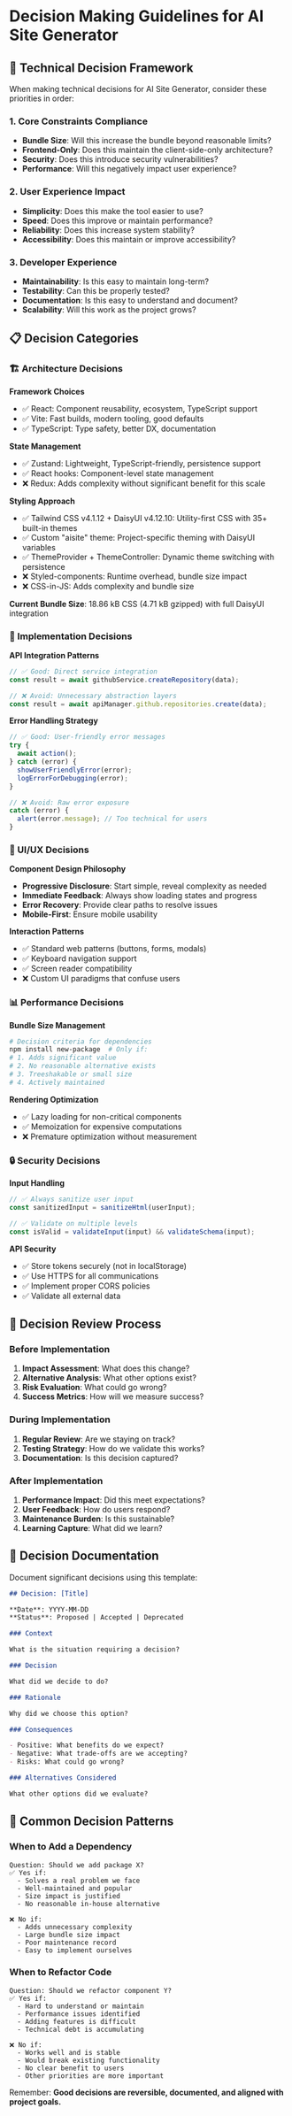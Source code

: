 # Decision Making Guidelines for AI Site Generator

## 🎯 **Technical Decision Framework**

When making technical decisions for AI Site Generator, consider these priorities in order:

### **1. Core Constraints Compliance**

- **Bundle Size**: Will this increase the bundle beyond reasonable limits?
- **Frontend-Only**: Does this maintain the client-side-only architecture?
- **Security**: Does this introduce security vulnerabilities?
- **Performance**: Will this negatively impact user experience?

### **2. User Experience Impact**

- **Simplicity**: Does this make the tool easier to use?
- **Speed**: Does this improve or maintain performance?
- **Reliability**: Does this increase system stability?
- **Accessibility**: Does this maintain or improve accessibility?

### **3. Developer Experience**

- **Maintainability**: Is this easy to maintain long-term?
- **Testability**: Can this be properly tested?
- **Documentation**: Is this easy to understand and document?
- **Scalability**: Will this work as the project grows?

## 📋 **Decision Categories**

### **🏗️ Architecture Decisions**

**Framework Choices**

- ✅ React: Component reusability, ecosystem, TypeScript support
- ✅ Vite: Fast builds, modern tooling, good defaults
- ✅ TypeScript: Type safety, better DX, documentation

**State Management**

- ✅ Zustand: Lightweight, TypeScript-friendly, persistence support
- ✅ React hooks: Component-level state management
- ❌ Redux: Adds complexity without significant benefit for this scale

**Styling Approach**

- ✅ Tailwind CSS v4.1.12 + DaisyUI v4.12.10: Utility-first CSS with 35+ built-in themes
- ✅ Custom "aisite" theme: Project-specific theming with DaisyUI variables
- ✅ ThemeProvider + ThemeController: Dynamic theme switching with persistence
- ❌ Styled-components: Runtime overhead, bundle size impact
- ❌ CSS-in-JS: Adds complexity and bundle size

**Current Bundle Size**: 18.86 kB CSS (4.71 kB gzipped) with full DaisyUI integration

### **🔧 Implementation Decisions**

**API Integration Patterns**

```typescript
// ✅ Good: Direct service integration
const result = await githubService.createRepository(data);

// ❌ Avoid: Unnecessary abstraction layers
const result = await apiManager.github.repositories.create(data);
```

**Error Handling Strategy**

```typescript
// ✅ Good: User-friendly error messages
try {
  await action();
} catch (error) {
  showUserFriendlyError(error);
  logErrorForDebugging(error);
}

// ❌ Avoid: Raw error exposure
catch (error) {
  alert(error.message); // Too technical for users
}
```

### **🎨 UI/UX Decisions**

**Component Design Philosophy**

- **Progressive Disclosure**: Start simple, reveal complexity as needed
- **Immediate Feedback**: Always show loading states and progress
- **Error Recovery**: Provide clear paths to resolve issues
- **Mobile-First**: Ensure mobile usability

**Interaction Patterns**

- ✅ Standard web patterns (buttons, forms, modals)
- ✅ Keyboard navigation support
- ✅ Screen reader compatibility
- ❌ Custom UI paradigms that confuse users

### **📊 Performance Decisions**

**Bundle Size Management**

```bash
# Decision criteria for dependencies
npm install new-package  # Only if:
# 1. Adds significant value
# 2. No reasonable alternative exists
# 3. Treeshakable or small size
# 4. Actively maintained
```

**Rendering Optimization**

- ✅ Lazy loading for non-critical components
- ✅ Memoization for expensive computations
- ❌ Premature optimization without measurement

### **🔒 Security Decisions**

**Input Handling**

```typescript
// ✅ Always sanitize user input
const sanitizedInput = sanitizeHtml(userInput);

// ✅ Validate on multiple levels
const isValid = validateInput(input) && validateSchema(input);
```

**API Security**

- ✅ Store tokens securely (not in localStorage)
- ✅ Use HTTPS for all communications
- ✅ Implement proper CORS policies
- ✅ Validate all external data

## 🔄 **Decision Review Process**

### **Before Implementation**

1. **Impact Assessment**: What does this change?
2. **Alternative Analysis**: What other options exist?
3. **Risk Evaluation**: What could go wrong?
4. **Success Metrics**: How will we measure success?

### **During Implementation**

1. **Regular Review**: Are we staying on track?
2. **Testing Strategy**: How do we validate this works?
3. **Documentation**: Is this decision captured?

### **After Implementation**

1. **Performance Impact**: Did this meet expectations?
2. **User Feedback**: How do users respond?
3. **Maintenance Burden**: Is this sustainable?
4. **Learning Capture**: What did we learn?

## 📝 **Decision Documentation**

Document significant decisions using this template:

```markdown
## Decision: [Title]

**Date**: YYYY-MM-DD
**Status**: Proposed | Accepted | Deprecated

### Context

What is the situation requiring a decision?

### Decision

What did we decide to do?

### Rationale

Why did we choose this option?

### Consequences

- Positive: What benefits do we expect?
- Negative: What trade-offs are we accepting?
- Risks: What could go wrong?

### Alternatives Considered

What other options did we evaluate?
```

## 🎯 **Common Decision Patterns**

### **When to Add a Dependency**

```
Question: Should we add package X?
✅ Yes if:
  - Solves a real problem we face
  - Well-maintained and popular
  - Size impact is justified
  - No reasonable in-house alternative

❌ No if:
  - Adds unnecessary complexity
  - Large bundle size impact
  - Poor maintenance record
  - Easy to implement ourselves
```

### **When to Refactor Code**

```
Question: Should we refactor component Y?
✅ Yes if:
  - Hard to understand or maintain
  - Performance issues identified
  - Adding features is difficult
  - Technical debt is accumulating

❌ No if:
  - Works well and is stable
  - Would break existing functionality
  - No clear benefit to users
  - Other priorities are more important
```

Remember: **Good decisions are reversible, documented, and aligned with project goals.**
